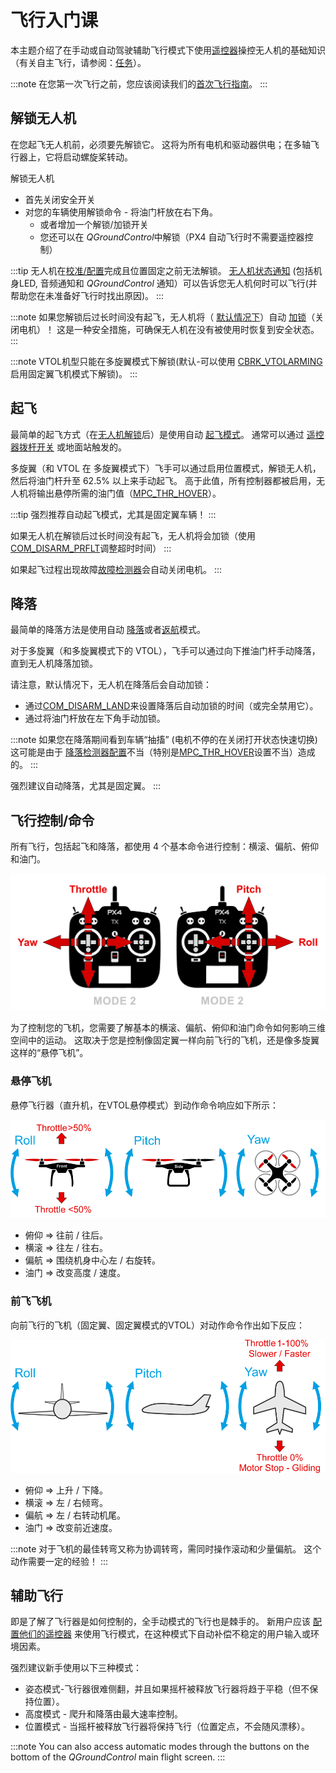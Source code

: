# 飞行入门课

本主题介绍了在手动或自动驾驶辅助飞行模式下使用[遥控器](../getting_started/rc_transmitter_receiver.md)操控无人机的基础知识（有关自主飞行，请参阅：[任务](../flying/missions.md)）。

:::note
在您第一次飞行之前，您应该阅读我们的[首次飞行指南](../flying/first_flight_guidelines.md)。
:::

<span id="arm"></span>

## 解锁无人机

在您起飞无人机前，必须要先解锁它。 这将为所有电机和驱动器供电；在多轴飞行器上，它将启动螺旋桨转动。

解锁无人机

- 首先关闭安全开关
- 对您的车辆使用解锁命令 - 将油门杆放在右下角。 
  - 或者增加一个解锁/加锁开关
  - 您还可以在 *QGroundControl*中解锁（PX4 自动飞行时不需要遥控器控制）

:::tip
无人机在[校准/配置](../config/README.md)完成且位置固定之前无法解锁。 [无人机状态通知](../getting_started/vehicle_status.md) (包括机身LED, 音频通知和 *QGroundControl* 通知）可以告诉您无人机何时可以飞行(并帮助您在未准备好飞行时找出原因)。
:::

:::note
如果您解锁后过长时间没有起飞，无人机将（ [默认情况下](../advanced_config/parameter_reference.md#COM_DISARM_PRFLT)）自动 [加锁](../advanced_config/prearm_arm_disarm.md#auto-disarming)（关闭电机）！ 这是一种安全措施，可确保无人机在没有被使用时恢复到安全状态。
:::

:::note VTOL机型只能在多旋翼模式下解锁(默认-可以使用 [CBRK_VTOLARMING](../advanced_config/parameter_reference.md#CBRK_VTOLARMING) 启用固定翼飞机模式下解锁)。
:::

<span id="takeoff-and-landing"></span>

## 起飞

最简单的起飞方式（在[无人机解锁](#arm)后）是使用自动 [起飞模式](../flight_modes/takeoff.md)。 通常可以通过 [遥控器拨杆开关](../config/flight_mode.md) 或地面站触发的。

多旋翼（和 VTOL 在 多旋翼模式下）飞手可以通过启用位置模式，解锁无人机，然后将油门杆升至 62.5% 以上来手动起飞。 高于此值，所有控制器都被启用，无人机将输出悬停所需的油门值（[MPC_THR_HOVER](../advanced_config/parameter_reference.md#MPC_THR_HOVER)）。

:::tip
强烈推荐自动起飞模式，尤其是固定翼车辆！
:::

如果无人机在解锁后过长时间没有起飞，无人机将会加锁（使用[COM_DISARM_PRFLT](../advanced_config/parameter_reference.md#COM_DISARM_PRFLT)调整超时时间）
:::

如果起飞过程出现故障[故障检测器](../config/safety.md#failure_detector)会自动关闭电机。
:::

## 降落

最简单的降落方法是使用自动 [降落](../flight_modes/land.md)或者[返航](../flight_modes/return.md)模式。

对于多旋翼（和多旋翼模式下的 VTOL），飞手可以通过向下推油门杆手动降落，直到无人机降落加锁。

请注意，默认情况下，无人机在降落后会自动加锁：

- 通过[COM_DISARM_LAND](../advanced_config/parameter_reference.md#COM_DISARM_LAND)来设置降落后自动加锁的时间（或完全禁用它）。
- 通过将油门杆放在左下角手动加锁。

:::note
如果您在降落期间看到车辆“抽搐” (电机不停的在关闭打开状态快速切换) 这可能是由于 [降落检测器配置](../advanced_config/land_detector.md)不当（特别是[MPC_THR_HOVER](../advanced_config/parameter_reference.md#MPC_THR_HOVER)设置不当）造成的。
:::

强烈建议自动降落，尤其是固定翼。
:::

## 飞行控制/命令

所有飞行，包括起飞和降落，都使用 4 个基本命令进行控制：横滚、偏航、俯仰和油门。

![RC Basic Commands](../../assets/flying/rc_basic_commands.png)

为了控制您的飞机，您需要了解基本的横滚、偏航、俯仰和油门命令如何影响三维空间中的运动。 这取决于您是控制像固定翼一样向前飞行的飞机，还是像多旋翼这样的“悬停飞机”。

### 悬停飞机

悬停飞行器（直升机，在VTOL悬停模式）到动作命令响应如下所示：

![Basic Movements Multicopter](../../assets/flying/basic_movements_multicopter.png)

- 俯仰 => 往前 / 往后。
- 横滚 => 往左 / 往右。
- 偏航 => 围绕机身中心左 / 右旋转。
- 油门 => 改变高度 / 速度。

### 前飞飞机

向前飞行的飞机（固定翼、固定翼模式的VTOL）对动作命令作出如下反应：

![Basic Movements Forward](../../assets/flying/basic_movements_forward.png)

- 俯仰 => 上升 / 下降。
- 横滚 => 左 / 右倾弯。
- 偏航 => 左 / 右转动机尾。
- 油门 => 改变前近速度。

:::note
对于飞机的最佳转弯又称为协调转弯，需同时操作滚动和少量偏航。 这个动作需要一定的经验！
:::

## 辅助飞行

即是了解了飞行器是如何控制的，全手动模式的飞行也是棘手的。 新用户应该 [配置他们的遥控器](../config/flight_mode.md) 来使用飞行模式，在这种模式下自动补偿不稳定的用户输入或环境因素。

强烈建议新手使用以下三种模式：

- 姿态模式-飞行器很难侧翻，并且如果摇杆被释放飞行器将趋于平稳（但不保持位置）。
- 高度模式 - 爬升和降落由最大速率控制。
- 位置模式 - 当摇杆被释放飞行器将保持飞行（位置定点，不会随风漂移）。

:::note
You can also access automatic modes through the buttons on the bottom of the *QGroundControl* main flight screen.
:::